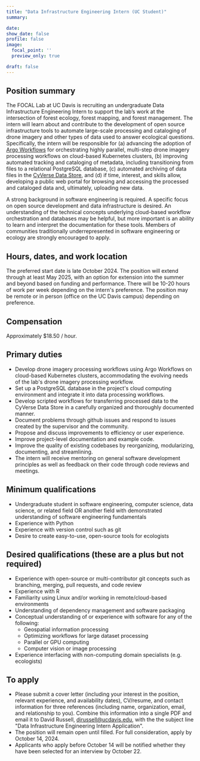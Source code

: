 ```yaml
---
title: "Data Infrastructure Engineering Intern (UC Student)"
summary: 

date:
show_date: false
profile: false
image:
  focal_point: ''
  preview_only: true

draft: false
---
```



## Position summary
The FOCAL Lab at UC Davis is recruiting an undergraduate Data Infrastructure Engineering Intern to support the lab’s work at the intersection of forest ecology, forest mapping, and forest management. The intern will learn about and contribute to the development of open source infrastructure tools to automate large-scale processing and cataloging of drone imagery and other types of data used to answer ecological questions. Specifically, the intern will be responsible for (a) advancing the adoption of [Argo Workflows](https://argoproj.github.io/workflows/) for orchestrating highly parallel, multi-step drone imagery processing workflows on cloud-based Kubernetes clusters, (b) improving automated tracking and cataloging of metadata, including transitioning from files to a relational PostgreSQL database, (c) automated archiving of data files in the [CyVerse Data Store](https://cyverse.org/data-store), and (d) if time, interest, and skills allow, developing a public web portal for browsing and accessing the processed and cataloged data and, ultimately, uploading new data.

A strong background in software engineering is required. A specific focus on open source development and data infrastructure is desired. An understanding of the technical concepts underlying cloud-based workflow orchestration and databases may be helpful, but more important is an ability to learn and interpret the documentation for these tools. Members of communities traditionally underrepresented in software engineering or ecology are strongly encouraged to apply.

## Hours, dates, and work location
The preferred start date is late October 2024. The position will extend through at least May 2025, with an option for extension into the summer and beyond based on funding and performance. There will be 10-20 hours of work per week depending on the intern's preference. The position may be remote or in person (office on the UC Davis campus) depending on preference.

## Compensation
Approximately $18.50 / hour.

## Primary duties
* Develop drone imagery processing workflows using Argo Workflows on cloud-based Kubernetes clusters, accommodating the evolving needs of the lab's drone imagery processing workflow.
* Set up a PostgreSQL database in the project's cloud computing environment and integrate it into data processing workflows.
* Develop scripted workflows for transferring processed data to the CyVerse Data Store in a carefully organized and thoroughly documented manner.
* Document problems through github issues and respond to issues created by the supervisor and the community.
* Propose and discuss improvements to efficiency or user experience.
* Improve project-level documentation and example code.
* Improve the quality of existing codebases by reorganizing, modularizing, documenting, and streamlining.
* The intern will receive mentoring on general software development principles as well as feedback on their code through code reviews and meetings.

## Minimum qualifications
* Undergraduate student in software engineering, computer science, data science, or related field OR another field with demonstrated understanding of software engineering fundamentals
* Experience with Python
* Experience with version control such as git
* Desire to create easy-to-use, open-source tools for ecologists

## Desired qualifications (these are a plus but not required)
* Experience with open-source or multi-contributor git concepts such as branching, merging, pull requests, and code review
* Experience with R
* Familiarity using Linux and/or working in remote/cloud-based environments
* Understanding of dependency management and software packaging
* Conceptual understanding of or experience with software for any of the following:
  * Geospatial information processing
  * Optimizing workflows for large dataset processing
  * Parallel or GPU computing
  * Computer vision or image processing
* Experience interfacing with non-computing domain specialists (e.g. ecologists)

## To apply
* Please submit a cover letter (including your interest in the position, relevant experience, and availability dates), CV/resume, and contact information for three references (including name, organization, email, and relationship to you). Combine this information into a single PDF and email it to David Russell, [djrussell@ucdavis.edu](mailto:djrussell@ucdavis.edu), with the the subject line "Data Infrastructure Engineering Intern Application".
* The position will remain open until filled. For full consideration, apply by October 14, 2024.
* Applicants who apply before October 14 will be notified whether they have been selected for an interview by October 22.
